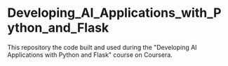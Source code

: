 # Developing_AI_Applications_with_Python_and_Flask
This repository the code built and used during the "Developing AI Applications with Python and Flask" course on Coursera.
